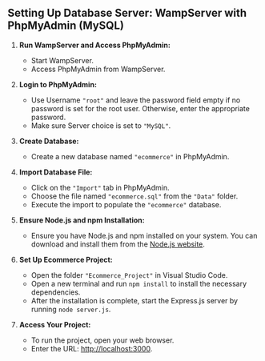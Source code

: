 ## Setting Up Database Server: WampServer with PhpMyAdmin (MySQL)

1. **Run WampServer and Access PhpMyAdmin:**
   - Start WampServer.
   - Access PhpMyAdmin from WampServer.

2. **Login to PhpMyAdmin:**
   - Use Username `"root"` and leave the password field empty if no password is set for the root user. Otherwise, enter the appropriate password.
   - Make sure Server choice is set to `"MySQL"`.

3. **Create Database:**
   - Create a new database named `"ecommerce"` in PhpMyAdmin.

4. **Import Database File:**
   - Click on the `"Import"` tab in PhpMyAdmin.
   - Choose the file named `"ecommerce.sql"` from the `"Data"` folder.
   - Execute the import to populate the `"ecommerce"` database.

5. **Ensure Node.js and npm Installation:**
   - Ensure you have Node.js and npm installed on your system. You can download and install them from the [Node.js website](https://nodejs.org/).

6. **Set Up Ecommerce Project:**
   - Open the folder `"Ecommerce_Project"` in Visual Studio Code.
   - Open a new terminal and run `npm install` to install the necessary dependencies.
   - After the installation is complete, start the Express.js server by running `node server.js`.

7. **Access Your Project:**
   - To run the project, open your web browser.
   - Enter the URL: [http://localhost:3000](http://localhost:3000).
